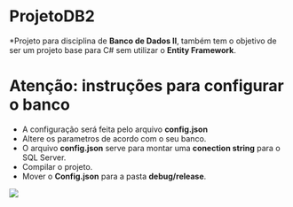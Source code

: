 # ProjetoDB2

*Projeto para disciplina de **Banco de Dados II**, também tem o objetivo de ser um projeto base para C# sem utilizar o **Entity Framework**.


# Atenção: instruções para configurar o banco

- A configuração será feita pelo arquivo **config.json**
- Altere os parametros de acordo com o seu banco.
- O arquivo **config.json** serve para montar uma __conection string__ para o SQL Server.
- Compilar o projeto.
- Mover o **Config.json** para a pasta **debug/release**.

![](https://drive.google.com/file/d/1f6j6DnHG3jDVjoKTRx2SGRdf46VFAzY1/view?usp=sharing)
